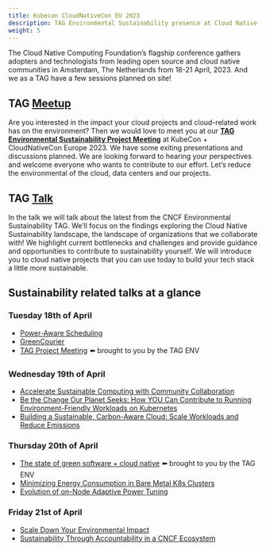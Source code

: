 ```yaml
---
title: Kubecon CloudNativeCon EU 2023
description: TAG Environmental Sustainability presence at Cloud Native Computing Foundation’s flagship conference in Amsterdam, The Netherlands from 18-21 April, 2023.
weight: 5
---
```


The Cloud Native Computing Foundation’s flagship conference gathers adopters and technologists from leading open source and cloud native communities in Amsterdam, The Netherlands from 18-21 April, 2023.
And we as a TAG have a few sessions planned on site!

## TAG [Meetup](https://sched.co/1JWOX)

Are you interested in the impact your cloud projects and cloud-related work has on the environment?
Then we would love to meet you at our [**TAG Environmental Sustainability Project Meeting**](https://sched.co/1JWOX) at KubeCon + CloudNativeCon Europe 2023.
We have some exiting presentations and discussions planned.
We are looking forward to hearing your perspectives and welcome everyone who wants to contribute to our effort.
Let’s reduce the environmental of the cloud, data centers and our projects.

## TAG [Talk](https://sched.co/1Hzd3)

In the talk we will talk about the latest from the CNCF Environmental Sustainability TAG. We’ll focus on the findings exploring the Cloud Native Sustainability landscape, the landscape of organizations that we collaborate with! We highlight current bottlenecks and challenges and provide guidance and opportunities to contribute to sustainability yourself. We will introduce you to cloud native projects that you can use today to build your tech stack a little more sustainable.

## Sustainability related talks at a glance

### Tuesday 18th of April

* [Power-Aware Scheduling](https://sched.co/1HyWC)
* [GreenCourier](https://sched.co/1HyXM)
* [TAG Project Meeting](https://sched.co/1JWOX) ⬅️ brought to you by the TAG ENV

### Wednesday 19th of April

* [Accelerate Sustainable Computing with Community Collaboration](https://sched.co/1HyPf)
* [Be the Change Our Planet Seeks: How YOU Can Contribute to Running Environment-Friendly Workloads on Kubernetes](https://sched.co/1HyW9)
* [Building a Sustainable, Carbon-Aware Cloud: Scale Workloads and Reduce Emissions](https://sched.co/1HyPo)

### Thursday 20th of April

* [The state of green software + cloud native](https://sched.co/1Hzd3) ⬅️ brought to you by the TAG ENV
* [Minimizing Energy Consumption in Bare Metal K8s Clusters](https://sched.co/1HybW)
* [Evolution of on-Node Adaptive Power Tuning](https://sched.co/1Hycj)

### Friday 21st of April

* [Scale Down Your Environmental Impact](https://sched.co/1Hybr)
* [Sustainability Through Accountability in a CNCF Ecosystem](https://sched.co/1HyYK)